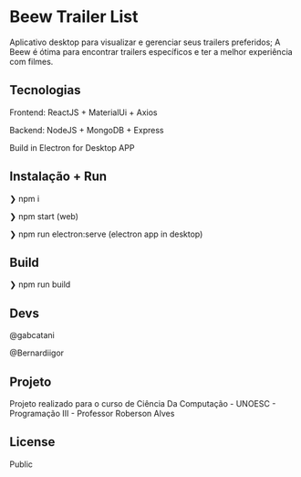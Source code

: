 # Beew Trailer List 

Aplicativo desktop para visualizar e gerenciar seus trailers preferidos;
A Beew é ótima para encontrar trailers específicos e ter a melhor experiência com filmes.

## Tecnologias
Frontend: ReactJS + MaterialUi + Axios

Backend: NodeJS + MongoDB + Express 

Build in Electron for Desktop APP

## Instalação + Run

❯ npm i

❯ npm start (web)

❯ npm run electron:serve (electron app in desktop)                          

## Build
❯ npm run build

## Devs
@gabcatani

@Bernardiigor


## Projeto
Projeto realizado para o curso de Ciência Da Computação - UNOESC - Programação III - Professor Roberson Alves

## License
Public
